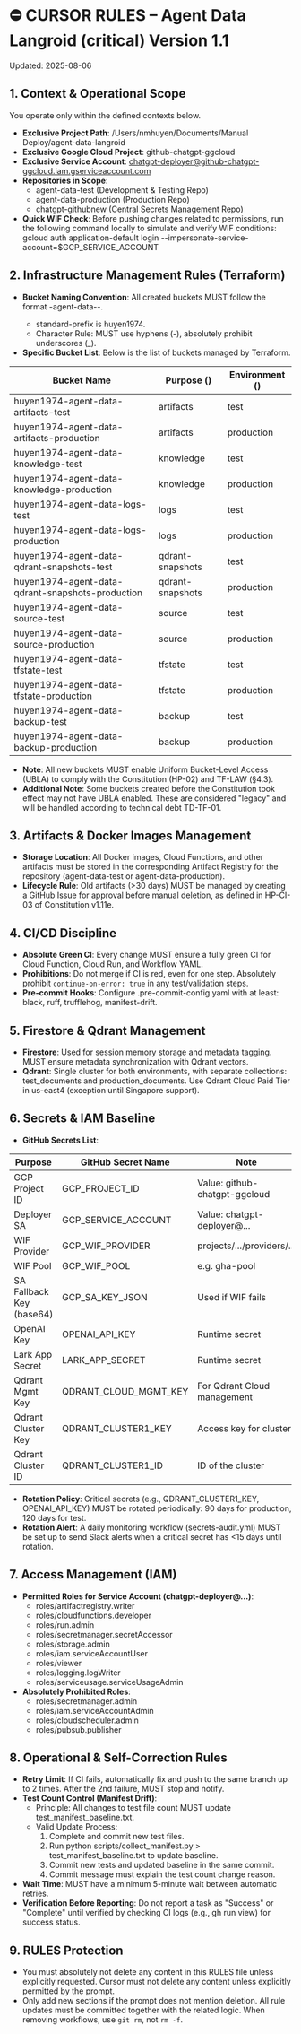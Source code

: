 # ⛔ CURSOR RULES – Agent Data Langroid (critical) Version 1.1
Updated: 2025-08-06

## 1. Context & Operational Scope
You operate only within the defined contexts below.
- **Exclusive Project Path**: /Users/nmhuyen/Documents/Manual Deploy/agent-data-langroid
- **Exclusive Google Cloud Project**: github-chatgpt-ggcloud
- **Exclusive Service Account**: chatgpt-deployer@github-chatgpt-ggcloud.iam.gserviceaccount.com
- **Repositories in Scope**:
  - agent-data-test (Development & Testing Repo)
  - agent-data-production (Production Repo)
  - chatgpt-githubnew (Central Secrets Management Repo)
- **Quick WIF Check**: Before pushing changes related to permissions, run the following command locally to simulate and verify WIF conditions: gcloud auth application-default login --impersonate-service-account=$GCP_SERVICE_ACCOUNT

## 2. Infrastructure Management Rules (Terraform)
- **Bucket Naming Convention**: All created buckets MUST follow the format <standard-prefix>-agent-data-<purpose>-<env>.
  - standard-prefix is huyen1974.
  - Character Rule: MUST use hyphens (-), absolutely prohibit underscores (_).
- **Specific Bucket List**: Below is the list of buckets managed by Terraform.

| Bucket Name | Purpose (<purpose>) | Environment (<env>) |
|-------------|---------------------|---------------------|
| huyen1974-agent-data-artifacts-test | artifacts | test |
| huyen1974-agent-data-artifacts-production | artifacts | production |
| huyen1974-agent-data-knowledge-test | knowledge | test |
| huyen1974-agent-data-knowledge-production | knowledge | production |
| huyen1974-agent-data-logs-test | logs | test |
| huyen1974-agent-data-logs-production | logs | production |
| huyen1974-agent-data-qdrant-snapshots-test | qdrant-snapshots | test |
| huyen1974-agent-data-qdrant-snapshots-production | qdrant-snapshots | production |
| huyen1974-agent-data-source-test | source | test |
| huyen1974-agent-data-source-production | source | production |
| huyen1974-agent-data-tfstate-test | tfstate | test |
| huyen1974-agent-data-tfstate-production | tfstate | production |
| huyen1974-agent-data-backup-test | backup | test |
| huyen1974-agent-data-backup-production | backup | production |

- **Note**: All new buckets MUST enable Uniform Bucket-Level Access (UBLA) to comply with the Constitution (HP-02) and TF-LAW (§4.3).
- **Additional Note**: Some buckets created before the Constitution took effect may not have UBLA enabled. These are considered "legacy" and will be handled according to technical debt TD-TF-01.

## 3. Artifacts & Docker Images Management
- **Storage Location**: All Docker images, Cloud Functions, and other artifacts must be stored in the corresponding Artifact Registry for the repository (agent-data-test or agent-data-production).
- **Lifecycle Rule**: Old artifacts (>30 days) MUST be managed by creating a GitHub Issue for approval before manual deletion, as defined in HP-CI-03 of Constitution v1.11e.

## 4. CI/CD Discipline
- **Absolute Green CI**: Every change MUST ensure a fully green CI for Cloud Function, Cloud Run, and Workflow YAML.
- **Prohibitions**: Do not merge if CI is red, even for one step. Absolutely prohibit `continue-on-error: true` in any test/validation steps.
- **Pre-commit Hooks**: Configure .pre-commit-config.yaml with at least: black, ruff, trufflehog, manifest-drift.

## 5. Firestore & Qdrant Management
- **Firestore**: Used for session memory storage and metadata tagging. MUST ensure metadata synchronization with Qdrant vectors.
- **Qdrant**: Single cluster for both environments, with separate collections: test_documents and production_documents. Use Qdrant Cloud Paid Tier in us-east4 (exception until Singapore support).

## 6. Secrets & IAM Baseline
- **GitHub Secrets List**:

| Purpose | GitHub Secret Name | Note |
|---------|--------------------|------|
| GCP Project ID | GCP_PROJECT_ID | Value: github-chatgpt-ggcloud |
| Deployer SA | GCP_SERVICE_ACCOUNT | Value: chatgpt-deployer@... |
| WIF Provider | GCP_WIF_PROVIDER | projects/.../providers/... |
| WIF Pool | GCP_WIF_POOL | e.g. gha-pool |
| SA Fallback Key (base64) | GCP_SA_KEY_JSON | Used if WIF fails |
| OpenAI Key | OPENAI_API_KEY | Runtime secret |
| Lark App Secret | LARK_APP_SECRET | Runtime secret |
| Qdrant Mgmt Key | QDRANT_CLOUD_MGMT_KEY | For Qdrant Cloud management |
| Qdrant Cluster Key | QDRANT_CLUSTER1_KEY | Access key for cluster |
| Qdrant Cluster ID | QDRANT_CLUSTER1_ID | ID of the cluster |

- **Rotation Policy**: Critical secrets (e.g., QDRANT_CLUSTER1_KEY, OPENAI_API_KEY) MUST be rotated periodically: 90 days for production, 120 days for test.
- **Rotation Alert**: A daily monitoring workflow (secrets-audit.yml) MUST be set up to send Slack alerts when a critical secret has <15 days until rotation.

## 7. Access Management (IAM)
- **Permitted Roles for Service Account (chatgpt-deployer@...)**:
  - roles/artifactregistry.writer
  - roles/cloudfunctions.developer
  - roles/run.admin
  - roles/secretmanager.secretAccessor
  - roles/storage.admin
  - roles/iam.serviceAccountUser
  - roles/viewer
  - roles/logging.logWriter
  - roles/serviceusage.serviceUsageAdmin
- **Absolutely Prohibited Roles**:
  - roles/secretmanager.admin
  - roles/iam.serviceAccountAdmin
  - roles/cloudscheduler.admin
  - roles/pubsub.publisher

## 8. Operational & Self-Correction Rules
- **Retry Limit**: If CI fails, automatically fix and push to the same branch up to 2 times. After the 2nd failure, MUST stop and notify.
- **Test Count Control (Manifest Drift)**:
  - Principle: All changes to test file count MUST update test_manifest_baseline.txt.
  - Valid Update Process:
    1. Complete and commit new test files.
    2. Run python scripts/collect_manifest.py > test_manifest_baseline.txt to update baseline.
    3. Commit new tests and updated baseline in the same commit.
    4. Commit message must explain the test count change reason.
- **Wait Time**: MUST have a minimum 5-minute wait between automatic retries.
- **Verification Before Reporting**: Do not report a task as "Success" or "Complete" until verified by checking CI logs (e.g., gh run view) for success status.

## 9. RULES Protection
- You must absolutely not delete any content in this RULES file unless explicitly requested. Cursor must not delete any content unless explicitly permitted by the prompt.
- Only add new sections if the prompt does not mention deletion. All rule updates must be committed together with the related logic. When removing workflows, use `git rm`, not `rm -f`.

